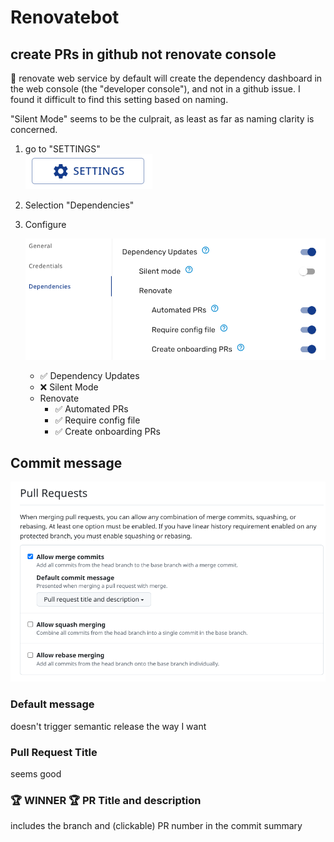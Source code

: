 # Renovatebot

## create PRs in github not renovate console

🦠 renovate web service by default will create the dependency dashboard in the
 web console (the "developer console"), and not in a github issue.
  I found it difficult to find this setting based on naming.

"Silent Mode" seems to be the culprait, as least as far as naming clarity is concerned.

1. go to "SETTINGS"  
   ![Mend Renovate Settings](mend-renovate-settings.png)

1. Selection "Dependencies"

1. Configure

   ![Renovate Config Example](renovate-config.png)

   * ✅ Dependency Updates
   * ❌ Silent Mode
   * Renovate
     * ✅ Automated PRs
     * ✅ Require config file
     * ✅ Create onboarding PRs

## Commit message

![PR Settings](pr-settings.png)

### Default message

doesn't trigger semantic release the
way I want

### Pull Request Title

seems good

### 🏆 WINNER 🏆 PR Title and description

includes the branch and (clickable) PR number in the commit summary
